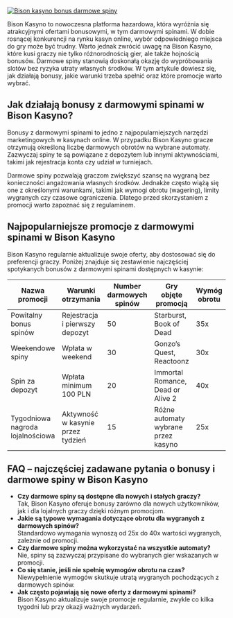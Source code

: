 [![Bison kasyno bonus darmowe spiny](https://123-caf.pages.dev/gitsignup.png)](https://vrmoo.ru/Bt82HjjY)

<p>Bison Kasyno to nowoczesna platforma hazardowa, która wyróżnia się atrakcyjnymi ofertami bonusowymi, w tym darmowymi spinami. W dobie rosnącej konkurencji na rynku kasyn online, wybór odpowiedniego miejsca do gry może być trudny. Warto jednak zwrócić uwagę na Bison Kasyno, które kusi graczy nie tylko różnorodnością gier, ale także hojnością bonusów. Darmowe spiny stanowią doskonałą okazję do wypróbowania slotów bez ryzyka utraty własnych środków. W tym artykule dowiesz się, jak działają bonusy, jakie warunki trzeba spełnić oraz które promocje warto wybrać.</p>  <h2>Jak działają bonusy z darmowymi spinami w Bison Kasyno?</h2> <p>Bonusy z darmowymi spinami to jedno z najpopularniejszych narzędzi marketingowych w kasynach online. W przypadku Bison Kasyno gracze otrzymują określoną liczbę darmowych obrotów na wybrane automaty. Zazwyczaj spiny te są powiązane z depozytem lub innymi aktywnościami, takimi jak rejestracja konta czy udział w turniejach.</p> <p>Darmowe spiny pozwalają graczom zwiększyć szansę na wygraną bez konieczności angażowania własnych środków. Jednakże często wiążą się one z określonymi warunkami, takimi jak wymogi obrotu (wagering), limity wygranych czy czasowe ograniczenia. Dlatego przed skorzystaniem z promocji warto zapoznać się z regulaminem.</p>  <h2>Najpopularniejsze promocje z darmowymi spinami w Bison Kasyno</h2> <p>Bison Kasyno regularnie aktualizuje swoje oferty, aby dostosować się do preferencji graczy. Poniżej znajduje się zestawienie najczęściej spotykanych bonusów z darmowymi spinami dostępnych w kasynie:</p>  <table>   <thead>     <tr>       <th>Nazwa promocji</th>       <th>Warunki otrzymania</th>       <th>Number darmowych spinów</th>       <th>Gry objęte promocją</th>       <th>Wymóg obrotu</th>     </tr>   </thead>   <tbody>     <tr>       <td>Powitalny bonus spinów</td>       <td>Rejestracja i pierwszy depozyt</td>       <td>50</td>       <td>Starburst, Book of Dead</td>       <td>35x</td>     </tr>     <tr>       <td>Weekendowe spiny</td>       <td>Wpłata w weekend</td>       <td>30</td>       <td>Gonzo’s Quest, Reactoonz</td>       <td>30x</td>     </tr>     <tr>       <td>Spin za depozyt</td>       <td>Wpłata minimum 100 PLN</td>       <td>20</td>       <td>Immortal Romance, Dead or Alive 2</td>       <td>40x</td>     </tr>     <tr>       <td>Tygodniowa nagroda lojalnościowa</td>       <td>Aktywność w kasynie przez tydzień</td>       <td>15</td>       <td>Różne automaty wybrane przez kasyno</td>       <td>25x</td>     </tr>   </tbody> </table>  <h2>FAQ – najczęściej zadawane pytania o bonusy i darmowe spiny w Bison Kasyno</h2> <ul>   <li><strong>Czy darmowe spiny są dostępne dla nowych i stałych graczy?</strong><br>Tak, Bison Kasyno oferuje bonusy zarówno dla nowych użytkowników, jak i dla lojalnych graczy dzięki różnym promocjom.</li>   <li><strong>Jakie są typowe wymagania dotyczące obrotu dla wygranych z darmowych spinów?</strong><br>Standardowo wymagania wynoszą od 25x do 40x wartości wygranych, zależnie od promocji.</li>   <li><strong>Czy darmowe spiny można wykorzystać na wszystkie automaty?</strong><br>Nie, spiny są zazwyczaj przypisane do wybranych gier wskazanych w promocji.</li>   <li><strong>Co się stanie, jeśli nie spełnię wymogów obrotu na czas?</strong><br>Niewypełnienie wymogów skutkuje utratą wygranych pochodzących z darmowych spinów.</li>   <li><strong>Jak często pojawiają się nowe oferty z darmowymi spinami?</strong><br>Bison Kasyno aktualizuje swoje promocje regularnie, zwykle co kilka tygodni lub przy okazji ważnych wydarzeń.</li> </ul>